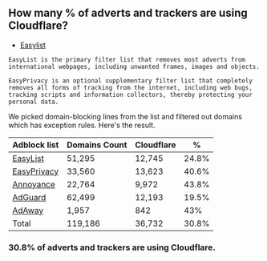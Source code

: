 ## How many % of adverts and trackers are using Cloudflare?


- [Easylist](https://web.archive.org/web/20210516110248/https://easylist.to/)
```
EasyList is the primary filter list that removes most adverts from international webpages, including unwanted frames, images and objects.

EasyPrivacy is an optional supplementary filter list that completely removes all forms of tracking from the internet, including web bugs, tracking scripts and information collectors, thereby protecting your personal data.
```


We picked domain-blocking lines from the list and filtered out domains which has exception rules.
Here's the result.


| Adblock list | Domains Count | Cloudflare | % |
| --- | --- | --- | --- |
| [EasyList](https://easylist.to/easylist/easylist.txt) | 51,295 | 12,745 | 24.8% |
| [EasyPrivacy](https://easylist.to/easylist/easyprivacy.txt) | 33,560 | 13,623 | 40.6% |
| [Annoyance](https://secure.fanboy.co.nz/fanboy-annoyance.txt) | 22,764 | 9,972 | 43.8% |
| [AdGuard](https://adguardteam.github.io/AdGuardSDNSFilter/Filters/filter.txt) | 62,499 | 12,193 | 19.5% |
| [AdAway](https://raw.githubusercontent.com/AdAway/adaway.github.io/master/hosts.txt) | 1,957 | 842 | 43% |
| Total | 119,186 | 36,732 | 30.8% |


### 30.8% of adverts and trackers are using Cloudflare.